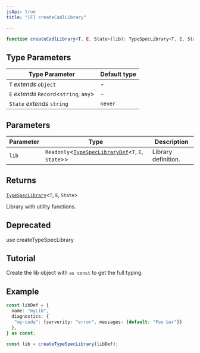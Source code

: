 ```yaml
---
jsApi: true
title: "[F] createCadlLibrary"

---
```

```ts
function createCadlLibrary<T, E, State>(lib): TypeSpecLibrary<T, E, State>
```

## Type Parameters

| Type Parameter | Default type |
| ------ | ------ |
| `T` *extends* `object` | - |
| `E` *extends* `Record`<`string`, `any`\> | - |
| `State` *extends* `string` | `never` |

## Parameters

| Parameter | Type | Description |
| ------ | ------ | ------ |
| `lib` | `Readonly`<[`TypeSpecLibraryDef`](../interfaces/TypeSpecLibraryDef.md)<`T`, `E`, `State`\>\> | Library definition. |

## Returns

[`TypeSpecLibrary`](../interfaces/TypeSpecLibrary.md)<`T`, `E`, `State`\>

Library with utility functions.

## Deprecated

use createTypeSpecLibrary

## Tutorial

Create the lib object with `as const` to get the full typing.

## Example

```ts
const libDef = {
  name: "myLib",
  diagnostics: {
   "my-code": {serverity: "error", messages: {default: "Foo bar"}}
  },
} as const;

const lib = createTypeSpecLibrary(libDef);
```
